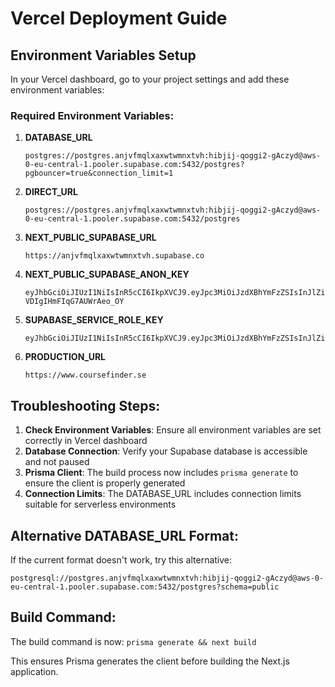 # Vercel Deployment Guide

## Environment Variables Setup

In your Vercel dashboard, go to your project settings and add these environment variables:

### Required Environment Variables:

1. **DATABASE_URL**
   ```
   postgres://postgres.anjvfmqlxaxwtwmnxtvh:hibjij-qoggi2-gAczyd@aws-0-eu-central-1.pooler.supabase.com:5432/postgres?pgbouncer=true&connection_limit=1
   ```

2. **DIRECT_URL**
   ```
   postgres://postgres.anjvfmqlxaxwtwmnxtvh:hibjij-qoggi2-gAczyd@aws-0-eu-central-1.pooler.supabase.com:5432/postgres
   ```

3. **NEXT_PUBLIC_SUPABASE_URL**
   ```
   https://anjvfmqlxaxwtwmnxtvh.supabase.co
   ```

4. **NEXT_PUBLIC_SUPABASE_ANON_KEY**
   ```
   eyJhbGciOiJIUzI1NiIsInR5cCI6IkpXVCJ9.eyJpc3MiOiJzdXBhYmFzZSIsInJlZiI6ImFuanZmbXFseGF4d3R3bW54dHZoIiwicm9sZSI6ImFub24iLCJpYXQiOjE3MTI4MTc0ODIsImV4cCI6MjAyODM5MzQ4Mn0.iYHD7RqRvaHN7loJmun3-VDIgIHmFIqG7AUWrAeo_OY
   ```

5. **SUPABASE_SERVICE_ROLE_KEY**
   ```
   eyJhbGciOiJIUzI1NiIsInR5cCI6IkpXVCJ9.eyJpc3MiOiJzdXBhYmFzZSIsInJlZiI6ImFuanZmbXFseGF4d3R3bW54dHZoIiwicm9sZSI6InNlcnZpY2Vfcm9sZSIsImlhdCI6MTcxMjgxNzQ4MiwiZXhwIjoyMDI4MzkzNDgyfQ.RKyQUsmNDFLa2KXlS6pT4PIu1TfK45GccjkfcaIOWVs
   ```

6. **PRODUCTION_URL**
   ```
   https://www.coursefinder.se
   ```

## Troubleshooting Steps:

1. **Check Environment Variables**: Ensure all environment variables are set correctly in Vercel dashboard
2. **Database Connection**: Verify your Supabase database is accessible and not paused
3. **Prisma Client**: The build process now includes `prisma generate` to ensure the client is properly generated
4. **Connection Limits**: The DATABASE_URL includes connection limits suitable for serverless environments

## Alternative DATABASE_URL Format:

If the current format doesn't work, try this alternative:

```
postgresql://postgres.anjvfmqlxaxwtwmnxtvh:hibjij-qoggi2-gAczyd@aws-0-eu-central-1.pooler.supabase.com:5432/postgres?schema=public
```

## Build Command:

The build command is now: `prisma generate && next build`

This ensures Prisma generates the client before building the Next.js application.
